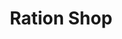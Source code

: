 ---
title: "Ration Shop"
url: /chittar/ration-shop-chittar-seethathodu-angamoozhy-raod-2/
shop: Allgemein
---